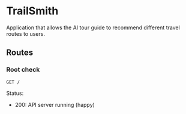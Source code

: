 # TrailSmith
Application that allows the AI tour guide to recommend different travel routes to users.

## Routes

### Root check

`GET /`

Status:

- 200: API server running (happy)

